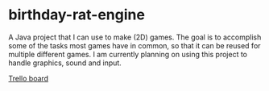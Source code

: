 # birthday-rat-engine
A Java project that I can use to make (2D) games. The goal is to accomplish some of the tasks most games have in common, so that it can be reused for multiple different games. I am currently planning on using this project to handle graphics, sound and input.

[Trello board](https://trello.com/b/a3QBEkdV/birthday-rat-engine)
